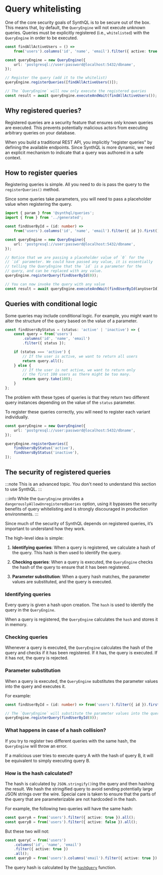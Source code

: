 # Query whitelisting

One of the core security goals of SynthQL is to be secure out of the box. This means that, by default, the `QueryEngine` will not execute unknown queries. Queries must be explicitly registered (i.e., `whitelisted`) with the `QueryEngine` in order to be executed.

```ts
const findAllActiveUsers = () =>
    from('users').columns('id', 'name', 'email').filter({ active: true }).all();

const queryEngine = new QueryEngine({
    url: 'postgresql://user:password@localhost:5432/dbname',
});

// Register the query (add it to the whitelist)
queryEngine.registerQueries([findAllActiveUsers()]);

// The `QueryEngine` will now only execute the registered queries
const result = await queryEngine.executeAndWait(findAllActiveUsers());
```

## Why registered queries?

Registered queries are a security feature that ensures only known queries are executed. This prevents potentially malicious actors from executing arbitrary queries on your database.

When you build a traditional REST API, you implicitly "register queries" by defining the available endpoints. Since SynthQL is more dynamic, we need an explicit mechanism to indicate that a query was authored in a safe context.

## How to register queries

Registering queries is simple. All you need to do is pass the query to the `registerQueries()` method.

Since some queries take parameters, you will need to pass a placeholder value when registering the query.

```ts
import { param } from '@synthql/queries';
import { from } from '../generated';

const findUserById = (id: number) =>
    from('users').columns('id', 'name', 'email').filter({ id }).first();

const queryEngine = new QueryEngine({
    url: 'postgresql://user:password@localhost:5432/dbname',
});

// Notice that we are passing a placeholder value of `0` for the
// `id` parameter. We could have passed any value, it is essentially
// telling the QueryEngine that the `id` is a parameter for the
// query, and can be replaced with any value.
queryEngine.registerQuery(findUserById(0));

// You can now invoke the query with any value
const result = await queryEngine.executeAndWait(findUserById(anyUserId));
```

## Queries with conditional logic

Some queries may include conditional logic. For example, you might want to alter the structure of the query based on the value of a parameter.

```ts
const findUsersByStatus = (status: 'active' | 'inactive') => {
    const query = from('users')
        .columns('id', 'name', 'email')
        .filter({ status });

    if (status === 'active') {
        // If the user is active, we want to return all users
        return query.all();
    } else {
        // If the user is not active, we want to return only
        // the first 100 users as there might be too many.
        return query.take(100);
    }
};
```

The problem with these types of queries is that they return two different query instances depending on the value of the `status` parameter.

To register these queries correctly, you will need to register each variant individually.

```ts
const queryEngine = new QueryEngine({
    url: 'postgresql://user:password@localhost:5432/dbname',
});

queryEngine.registerQueries([
    findUsersByStatus('active'),
    findUsersByStatus('inactive'),
]);
```

## The security of registered queries

:::note
This is an advanced topic. You don't need to understand this section to use SynthQL.
:::

:::info
While the `QueryEngine` provides a `dangerouslyAllowUnregisteredQueries` option, using it bypasses the security benefits of query whitelisting and is strongly discouraged in production environments.
:::

Since much of the security of SynthQL depends on registered queries, it’s important to understand how they work.

The high-level idea is simple:

1.  **Identifying queries**: When a query is registered, we calculate a hash of the query. This hash is then used to identify the query.

2.  **Checking queries**: When a query is executed, the `QueryEngine` checks the hash of the query to ensure that it has been registered.

3.  **Parameter substitution**: When a query hash matches, the parameter values are substituted, and the query is executed.

### Identifying queries

Every query is given a hash upon creation. The `hash` is used to identify the query in the `QueryEngine`.

When a query is registered, the `QueryEngine` calculates the `hash` and stores it in memory.

### Checking queries

Whenever a query is executed, the `QueryEngine` calculates the hash of the query and checks if it has been registered. If it has, the query is executed. If it has not, the query is rejected.

### Parameter substitution

When a query is executed, the `QueryEngine` substitutes the parameter values into the query and executes it.

For example:

```ts
const findUserById = (id: number) => from('users').filter({ id }).first();

// The `QueryEngine` will substitute the parameter values into the query and execute it.
queryEngine.registerQuery(findUserById(0));
```

### What happens in case of a hash collision?

If you try to register two different queries with the same hash, the `QueryEngine` will throw an error.

If a malicious user tries to execute query A with the hash of query B, it will be equivalent to simply executing query B.

### How is the hash calculated?

The hash is calculated by `JSON.stringify()`ing the query and then hashing the result. We hash the stringified query to avoid sending potentially large JSON strings over the wire. Special care is taken to ensure that the parts of the query that are parameterizable are not hardcoded in the hash.

For example, the following two queries will have the same hash:

```ts
const queryA = from('users').filter({ active: true }).all();
const queryB = from('users').filter({ active: false }).all();
```

But these two will not:

```ts
const queryC = from('users')
    .columns('id', 'name', 'email')
    .filter({ active: true })
    .all();
const queryD = from('users').columns('email').filter({ active: true }).all();
```

The query hash is calculated by the [`hashQuery`](https://github.com/synthql/SynthQL/blob/master/packages/queries/src/util/hashQuery.ts#L9) function.
